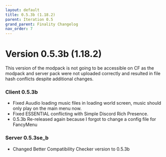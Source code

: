 ```yaml
---
layout: default
title: 0.5.3b (1.18.2)
parent: Iteration 0.5
grand_parent: Finality Changelog
nav_order: 7
---
```

# Version 0.5.3b (1.18.2)
This version of the modpack is not going to be accessible on CF as the modpack and server pack were not uploaded correctly and resulted in file hash conflicts despite additional changes.

### Client 0.5.3b
* Fixed Auudio loading music files in loading world screen, music should only play on the main menu now.
* Fixed ESSENTIAL conflicting with Simple Discord Rich Presence.
* 0.5.3b Re-released again because I forgot to change a config file for FancyMenu

### Server 0.5.3se_b
* Changed Better Compatibility Checker version to 0.5.3b